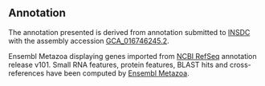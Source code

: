 **Annotation**
----------

The annotation presented is derived from annotation submitted to
[INSDC](http://www.insdc.org) with the assembly accession [GCA\_016746245.2](http://www.ebi.ac.uk/ena/data/view/GCA_016746245.2).

Ensembl Metazoa displaying genes imported from [NCBI RefSeq](https://www.ncbi.nlm.nih.gov/genome/annotation_euk/Drosophila_santomea/101) annotation release v101.
Small RNA features, protein features, BLAST hits and cross-references have been
computed by [Ensembl Metazoa](https://metazoa.ensembl.org/info/genome/annotation/index.html).
